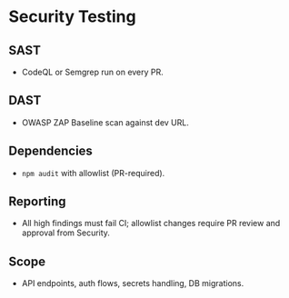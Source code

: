 # Security Testing

## SAST
- CodeQL or Semgrep run on every PR.

## DAST
- OWASP ZAP Baseline scan against dev URL.

## Dependencies
- `npm audit` with allowlist (PR-required).

## Reporting
- All high findings must fail CI; allowlist changes require PR review and approval from Security.

## Scope
- API endpoints, auth flows, secrets handling, DB migrations.
